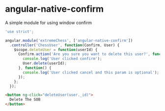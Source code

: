 angular-native-confirm
======================

A simple module for using window confirm

```javascript
'use strict';

angular.module('extremeChess', ['angular-native-confirm'])
  .controller('ChessUser', function(Confirm, User) {
    $scope.deleteUser = function(userId) {
      Confirm.action('Are you sure you want to delete this user?', function() {
        console.log('User clicked confirm');
        User.delete(userId);
      }, function() {
        console.log('User clicked cancel and this param is optional');
      });
    };
  });
```

```html
<button ng-click="deleteUser(user._id)">
  Delete The SOB
</button>
```
